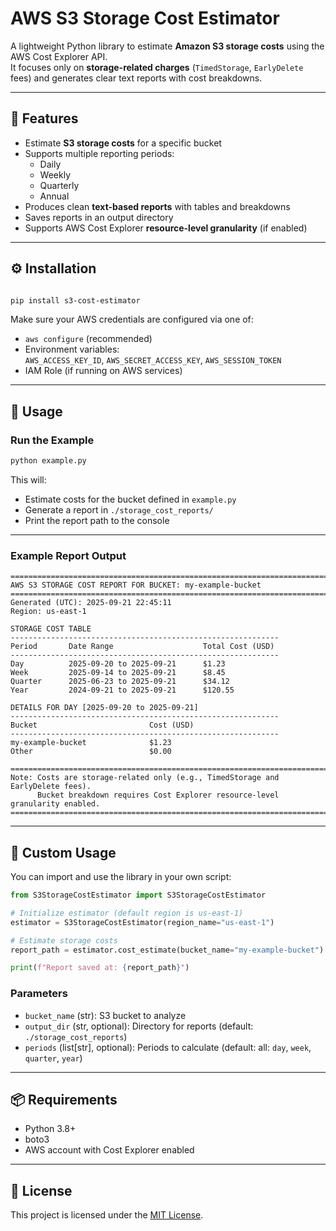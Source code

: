 # AWS S3 Storage Cost Estimator

A lightweight Python library to estimate **Amazon S3 storage costs** using the AWS Cost Explorer API.  
It focuses only on **storage-related charges** (`TimedStorage`, `EarlyDelete` fees) and generates clear text reports with cost breakdowns.

---

## 📌 Features

- Estimate **S3 storage costs** for a specific bucket
- Supports multiple reporting periods:
  - Daily
  - Weekly
  - Quarterly
  - Annual
- Produces clean **text-based reports** with tables and breakdowns
- Saves reports in an output directory
- Supports AWS Cost Explorer **resource-level granularity** (if enabled)

---



## ⚙️ Installation

```bash

pip install s3-cost-estimator

```

Make sure your AWS credentials are configured via one of:

- `aws configure` (recommended)
- Environment variables:  
  `AWS_ACCESS_KEY_ID`, `AWS_SECRET_ACCESS_KEY`, `AWS_SESSION_TOKEN`
- IAM Role (if running on AWS services)

---

## 🚀 Usage

### Run the Example

```bash
python example.py
```

This will:

- Estimate costs for the bucket defined in `example.py`  
- Generate a report in `./storage_cost_reports/`  
- Print the report path to the console

---

### Example Report Output

```
================================================================================
AWS S3 STORAGE COST REPORT FOR BUCKET: my-example-bucket
================================================================================
Generated (UTC): 2025-09-21 22:45:11
Region: us-east-1

STORAGE COST TABLE
------------------------------------------------------------
Period       Date Range                    Total Cost (USD)
------------------------------------------------------------
Day          2025-09-20 to 2025-09-21      $1.23
Week         2025-09-14 to 2025-09-21      $8.45
Quarter      2025-06-23 to 2025-09-21      $34.12
Year         2024-09-21 to 2025-09-21      $120.55

DETAILS FOR DAY [2025-09-20 to 2025-09-21]
------------------------------------------------------------
Bucket                         Cost (USD)
------------------------------------------------------------
my-example-bucket              $1.23
Other                          $0.00

================================================================================
Note: Costs are storage-related only (e.g., TimedStorage and EarlyDelete fees).
      Bucket breakdown requires Cost Explorer resource-level granularity enabled.
================================================================================
```

---

## 🔧 Custom Usage

You can import and use the library in your own script:

```python
from S3StorageCostEstimator import S3StorageCostEstimator

# Initialize estimator (default region is us-east-1)
estimator = S3StorageCostEstimator(region_name="us-east-1")

# Estimate storage costs
report_path = estimator.cost_estimate(bucket_name="my-example-bucket")

print(f"Report saved at: {report_path}")
```

### Parameters

- `bucket_name` (str): S3 bucket to analyze  
- `output_dir` (str, optional): Directory for reports (default: `./storage_cost_reports`)  
- `periods` (list[str], optional): Periods to calculate (default: all: `day`, `week`, `quarter`, `year`)  

---

## 📦 Requirements

- Python 3.8+
- boto3
- AWS account with Cost Explorer enabled

---

## 📝 License

This project is licensed under the [MIT License](./LICENSE).
